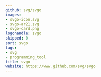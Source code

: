 ```yaml
---
github: svg/svgo
images:
- svgo-icon.svg
- svgo-ar21.svg
- svgo-card.png
logohandle: svgo
skipped: 0
sort: svgo
tags:
- svg
- programming_tool
title: svgo
website: https://www.github.com/svg/svgo
---
```

